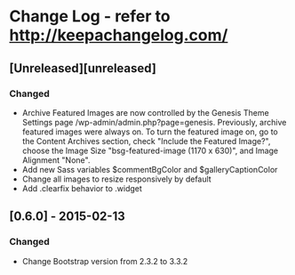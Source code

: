 # Change Log - refer to http://keepachangelog.com/

## [Unreleased][unreleased]

### Changed
- Archive Featured Images are now controlled by the Genesis Theme Settings page
/wp-admin/admin.php?page=genesis.  Previously, archive featured images were
always on.  To turn the featured image on, go to the Content Archives
section, check "Include the Featured Image?", choose the Image Size
"bsg-featured-image (1170 x 630)", and Image Alignment "None".
- Add new Sass variables $commentBgColor and $galleryCaptionColor
- Change all images to resize responsively by default
- Add .clearfix behavior to .widget

## [0.6.0] - 2015-02-13

### Changed
- Change Bootstrap version from 2.3.2 to 3.3.2
